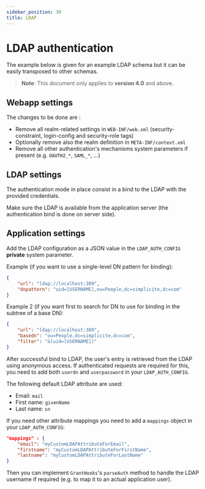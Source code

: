 ```yaml
---
sidebar_position: 30
title: LDAP
---
```


LDAP authentication
==========================

The example below is given for an example LDAP schema but it can be easily
transposed to other schemas.

> **Note**: This document only applies to **version 4.0** and above.

Webapp settings
---------------

The changes to be done are :

- Remove all realm-related settings in `WEB-INF/web.xml` (security-constraint, login-config and security-role tags)
- Optionally remove also the realm definition in `META-INF/context.xml`
- Remove all other authentication's mechanisms system parameters if present (e.g. `OAUTH2_*`, `SAML_*`, ...)

LDAP settings
-------------

The authentication mode in place consist in a bind to the LDAP with the provided credentials.

Make sure the LDAP is available from the application server (the authentication bind is done on server side).

Application settings
--------------------

Add the LDAP configuration as a JSON value in the `LDAP_AUTH_CONFIG` **private** system parameter.

Example (if you want to use a single-level DN pattern for binding):

```json
{
	"url": "ldap://localhost:389",
	"dnpattern": "uid=[USERNAME],ou=People,dc=simplicite,dc=com"
}
```

Example 2 (if you want first to search for DN to use for binding in the subtree of a base DN):

```json
{
	"url": "ldap://localhost:389",
	"basedn": "ou=People,dc=simplicite,dc=com",
	"filter": "&(uid=[USERNAME])"
}
```

After successful bind to LDAP, the user's entry is retrieved from the LDAP using anonymous access.
If authenticated requests are required for this, you need to add both `userdn` and `userpassword` in your `LDAP_AUTH_CONFIG`.

The following default LDAP attribute are used:

- Email: `mail`
- First name: `givenName`
- Last name: `sn`

If you need other attribute mappings you need to add a `mappings` object in your `LDAP_AUTH_CONFIG`:

```json
"mappings" : {
	"email": "myCustomLDAPAttributeForEmail",
	"firstname": "myCustomLDAPAttributeForFirstName",
	"lastname": "myCustomLDAPAttributeForLastName"
}
```

Then you can implement `GrantHooks`'s `parseAuth` method to handle the LDAP username if required (e.g. to map it to an actual application user).
